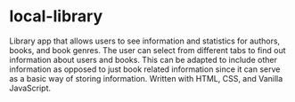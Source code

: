 # local-library
Library app that allows users to see information and statistics for authors, books, and book genres.
The user can select from different tabs to find out information about users and books. This can be adapted to include other information as opposed to just book related information since it can serve as a basic way of storing information.
Written with HTML, CSS, and Vanilla JavaScript.
